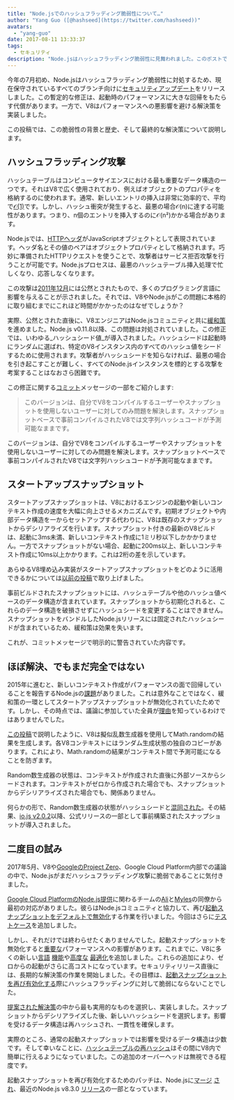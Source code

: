 ```yaml
---
title: "Node.jsでのハッシュフラッディング脆弱性について…"
author: "Yang Guo ([@hashseed](https://twitter.com/hashseed))"
avatars:
  - "yang-guo"
date: 2017-08-11 13:33:37
tags:
  - セキュリティ
description: "Node.jsはハッシュフラッディング脆弱性に見舞われました。このポストではその背景を説明し、V8での解決策を解説します。"
---
```

今年の7月初め、Node.jsはハッシュフラッディング脆弱性に対処するため、現在保守されているすべてのブランチ向けに[セキュリティアップデート](https://nodejs.org/en/blog/vulnerability/july-2017-security-releases/)をリリースしました。この暫定的な修正は、起動時のパフォーマンスに大きな回帰をもたらす代償があります。一方で、V8はパフォーマンスへの悪影響を避ける解決策を実装しました。

<!--truncate-->
この投稿では、この脆弱性の背景と歴史、そして最終的な解決策について説明します。

## ハッシュフラッディング攻撃

ハッシュテーブルはコンピュータサイエンスにおける最も重要なデータ構造の一つです。それはV8で広く使用されており、例えばオブジェクトのプロパティを格納するのに使われます。通常、新しいエントリの挿入は非常に効率的で、平均で[𝒪(1)](https://en.wikipedia.org/wiki/Big_O_notation)です。しかし、ハッシュ衝突が発生すると、最悪の場合𝒪(n)に達する可能性があります。つまり、n個のエントリを挿入するのに𝒪(n²)かかる場合があります。

Node.jsでは、[HTTPヘッダ](https://nodejs.org/api/http.html#http_response_getheaders)がJavaScriptオブジェクトとして表現されています。ヘッダ名とその値のペアはオブジェクトプロパティとして格納されます。巧妙に準備されたHTTPリクエストを使うことで、攻撃者はサービス拒否攻撃を行うことが可能です。Node.jsプロセスは、最悪のハッシュテーブル挿入処理で忙しくなり、応答しなくなります。

この攻撃は[2011年12月](https://events.ccc.de/congress/2011/Fahrplan/events/4680.en.html)には公然とされたもので、多くのプログラミング言語に影響を与えることが示されました。それでは、V8やNode.jsがこの問題に本格的に取り組むまでにこれほど時間がかかったのはなぜでしょうか？

実際、公然とされた直後に、V8エンジニアはNode.jsコミュニティと共に[緩和策](https://github.com/v8/v8/commit/81a0271004833249b4fe58f7d64ae07e79cffe40)を進めました。Node.js v0.11.8以降、この問題は対処されていました。この修正では、いわゆる_ハッシュシード値_が導入されました。ハッシュシードは起動時にランダムに選ばれ、特定のV8インスタンス内のすべてのハッシュ値をシードするために使用されます。攻撃者がハッシュシードを知らなければ、最悪の場合を引き起こすことが難しく、すべてのNode.jsインスタンスを標的とする攻撃を考案することはなおさら困難です。

この修正に関する[コミット](https://github.com/v8/v8/commit/81a0271004833249b4fe58f7d64ae07e79cffe40)メッセージの一部をご紹介します:

> このバージョンは、自分でV8をコンパイルするユーザーやスナップショットを使用しないユーザーに対してのみ問題を解決します。スナップショットベースで事前コンパイルされたV8では文字列ハッシュコードが予測可能なままです。

このバージョンは、自分でV8をコンパイルするユーザーやスナップショットを使用しないユーザーに対してのみ問題を解決します。スナップショットベースで事前コンパイルされたV8では文字列ハッシュコードが予測可能なままです。

## スタートアップスナップショット

スタートアップスナップショットは、V8におけるエンジンの起動や新しいコンテキスト作成の速度を大幅に向上させるメカニズムです。初期オブジェクトや内部データ構造を一からセットアップする代わりに、V8は既存のスナップショットからデシリアライズを行います。スナップショット付きの最新のV8ビルドは、起動に3ms未満、新しいコンテキスト作成に1ミリ秒以下しかかかりません。一方でスナップショットがない場合、起動に200ms以上、新しいコンテキスト作成に10ms以上かかります。これは2桁の差を示しています。

あらゆるV8埋め込み実装がスタートアップスナップショットをどのように活用できるかについては[以前の投稿](/blog/custom-startup-snapshots)で取り上げました。

事前ビルドされたスナップショットには、ハッシュテーブルや他のハッシュ値ベースのデータ構造が含まれています。スナップショットから初期化されると、これらのデータ構造を破損させずにハッシュシードを変更することはできません。スナップショットをバンドルしたNode.jsリリースには固定されたハッシュシードが含まれているため、緩和策は効果を失います。

これが、コミットメッセージで明示的に警告されていた内容です。

## ほぼ解決、でもまだ完全ではない

2015年に進むと、新しいコンテキスト作成がパフォーマンスの面で回帰していることを報告するNode.jsの[課題](https://github.com/nodejs/node/issues/1631)がありました。これは意外なことではなく、緩和策の一環としてスタートアップスナップショットが無効化されていたためです。しかし、その時点では、議論に参加していた全員が[理由](https://github.com/nodejs/node/issues/528#issuecomment-71009086)を知っているわけではありませんでした。

[この投稿](/blog/math-random)で説明したように、V8は擬似乱数生成器を使用してMath.randomの結果を生成します。各V8コンテキストにはランダム生成状態の独自のコピーがあります。これにより、Math.randomの結果がコンテキスト間で予測可能になることを防ぎます。

Random数生成器の状態は、コンテキストが作成された直後に外部ソースからシードされます。コンテキストがゼロから作成された場合でも、スナップショットからデシリアライズされた場合でも、関係ありません。

何らかの形で、Random数生成器の状態がハッシュシードと[混同された](https://github.com/nodejs/node/issues/1631#issuecomment-100044148)。その結果、[io.js v2.0.2](https://github.com/nodejs/node/pull/1679)以降、公式リリースの一部として事前構築されたスナップショットが導入されました。

## 二度目の試み

2017年5月、V8や[GoogleのProject Zero](https://googleprojectzero.blogspot.com/)、Google Cloud Platform内部での議論の中で、Node.jsがまだハッシュフラッディング攻撃に脆弱であることに気付きました。

[Google Cloud PlatformのNode.js提供](https://cloud.google.com/nodejs/)に関わるチームの[Ali](https://twitter.com/ofrobots)と[Myles](https://twitter.com/MylesBorins)の同僚から最初の対応がありました。彼らはNode.jsコミュニティと協力して、再び[起動スナップショットをデフォルトで無効化](https://github.com/nodejs/node/commit/eff636d8eb7b009c40fb053802c169ba1417293d)する作業を行いました。今回はさらに[テストケース](https://github.com/nodejs/node/commit/9fedc1f09648ff7cebed65883966f5647686a38a)を追加しました。

しかし、それだけでは終わらせたくありませんでした。起動スナップショットを無効化すると[重要な](https://github.com/nodejs/node/issues/14229)パフォーマンスへの影響があります。これまでに、V8に多くの新しい[言語](/blog/high-performance-es2015) [機能](/blog/webassembly-browser-preview)や[高度な](/blog/launching-ignition-and-turbofan) [最適化](/blog/speeding-up-regular-expressions)を追加しました。これらの追加により、ゼロからの起動がさらに高コストになっています。セキュリティリリース直後には、長期的な解決策の作業を開始しました。その目標は、[起動スナップショットを再び有効化する](https://github.com/nodejs/node/issues/14171)際にハッシュフラッディングに対して脆弱にならないことでした。

[提案された解決策](https://docs.google.com/document/d/1br7T3jk5JAJSYaT8eZdQlqrPTDRClheGpRU1-BpY1ss/edit)の中から最も実用的なものを選択し、実装しました。スナップショットからデシリアライズした後、新しいハッシュシードを選択します。影響を受けるデータ構造は再ハッシュされ、一貫性を確保します。

実際のところ、通常の起動スナップショットでは影響を受けるデータ構造は少数です。そして幸いなことに、[ハッシュテーブルの再ハッシュ](https://github.com/v8/v8/commit/0e8e0030775518b69eb8522823ea3754e6bddc69)はその間にV8内で簡単に行えるようになっていました。この追加のオーバーヘッドは無視できる程度です。

起動スナップショットを再び有効化するためのパッチは、Node.jsに[マージ](https://github.com/nodejs/node/commit/2ae2874ae7dfec2c55b5d390d25b6eed9932f78d) [され](https://github.com/nodejs/node/commit/14e4254f68f71a6afaf3ebe16794172b08e68d7b)、最近のNode.js v8.3.0 [リリース](https://medium.com/the-node-js-collection/node-js-8-3-0-is-now-available-shipping-with-the-ignition-turbofan-execution-pipeline-aa5875ad3367)の一部となっています。
